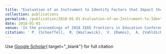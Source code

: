 ```yaml
---
title: "Evaluation of an Instrument to Identify Factors that Impact the Motivation and Engagement of Undergraduate Students in Computing"
collection: publications
permalink: /publication/2018-01-01-Evaluation-of-an-Instrument-to-Identify-Factors-that-Impact-the-Motivation-and-Engagement-of-Undergraduate-Students-in-Computing
date: 2018-01-01
venue: 'In the proceedings of 2018 IEEE Frontiers in Education Conference (FIE)'
citation: ' P. {Schoeffel},  R. {Wazlawick},  V. {Ramos},  A. {Vahldick},  M. {Souza}, &quot;Evaluation of an Instrument to Identify Factors that Impact the Motivation and Engagement of Undergraduate Students in Computing.&quot; In the proceedings of 2018 IEEE Frontiers in Education Conference (FIE), 2018.'
---
```

Use [Google Scholar](https://scholar.google.com/scholar?q=Evaluation+of+an+Instrument+to+Identify+Factors+that+Impact+the+Motivation+and+Engagement+of+Undergraduate+Students+in+Computing){:target="_blank"} for full citation